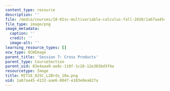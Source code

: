 ```yaml
---
content_type: resource
description: ''
file: /media/courses/18-02sc-multivariable-calculus-fall-2010/1a67aa454132aae68047e183e0ea627a_MIT18_02SC_L2Brds_10a.png
file_type: image/png
image_metadata:
  caption: ''
  credit: ''
  image-alt: ''
learning_resource_types: []
ocw_type: OCWImage
parent_title: 'Session 7: Cross Products'
parent_type: CourseSection
parent_uid: 83e4aaa9-ae8c-110f-1c28-12e303bd3f4a
resourcetype: Image
title: MIT18_02SC_L2Brds_10a.png
uid: 1a67aa45-4132-aae6-8047-e183e0ea627a
---
```

